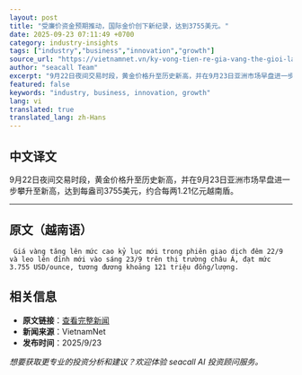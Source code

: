 ```yaml
---
layout: post
title: "受廉价资金预期推动，国际金价创下新纪录，达到3755美元。"
date: 2025-09-23 07:11:49 +0700
category: industry-insights
tags: ["industry","business","innovation","growth"]
source_url: "https://vietnamnet.vn/ky-vong-tien-re-gia-vang-the-gioi-lap-ky-luc-moi-3-755-usd-2445245.html"
author: "seacall Team"
excerpt: "9月22日夜间交易时段，黄金价格升至历史新高，并在9月23日亚洲市场早盘进一步攀升至新高，达到每盎司3755美元，约合每两1.21亿元越南盾。..."
featured: false
keywords: "industry, business, innovation, growth"
lang: vi
translated: true
translated_lang: zh-Hans
---
```


## 中文译文

9月22日夜间交易时段，黄金价格升至历史新高，并在9月23日亚洲市场早盘进一步攀升至新高，达到每盎司3755美元，约合每两1.21亿元越南盾。

---

## 原文（越南语）

     Giá vàng tăng lên mức cao kỷ lục mới trong phiên giao dịch đêm 22/9 và leo lên đỉnh mới vào sáng 23/9 trên thị trường châu Á, đạt mức 3.755 USD/ounce, tương đương khoảng 121 triệu đồng/lượng.

## 相关信息

- **原文链接**：[查看完整新闻](https://vietnamnet.vn/ky-vong-tien-re-gia-vang-the-gioi-lap-ky-luc-moi-3-755-usd-2445245.html)
- **新闻来源**：VietnamNet
- **发布时间**：2025/9/23

*想要获取更专业的投资分析和建议？欢迎体验 seacall AI 投资顾问服务。*